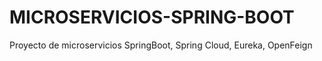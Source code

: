 # MICROSERVICIOS-SPRING-BOOT
 Proyecto de microservicios SpringBoot, Spring Cloud, Eureka, OpenFeign
